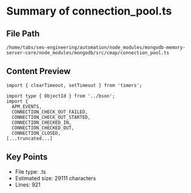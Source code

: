 # Summary of connection_pool.ts
  
## File Path
`/home/tabs/seo-engineering/automation/node_modules/mongodb-memory-server-core/node_modules/mongodb/src/cmap/connection_pool.ts`

## Content Preview
```
import { clearTimeout, setTimeout } from 'timers';

import type { ObjectId } from '../bson';
import {
  APM_EVENTS,
  CONNECTION_CHECK_OUT_FAILED,
  CONNECTION_CHECK_OUT_STARTED,
  CONNECTION_CHECKED_IN,
  CONNECTION_CHECKED_OUT,
  CONNECTION_CLOSED,
[...truncated...]
```

## Key Points
- File type: .ts
- Estimated size: 29111 characters
- Lines: 921
